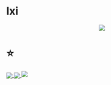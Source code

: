 # lxi

<p align="center">
  <a href="https://github.com/expIoits">
    <img src="https://discord.c99.nl/widget/theme-4/849604824047812629.png"/>
     </a>
</p>

# ⭐

<a href="https://github.com/expIoits">
  <img align="center" src="https://github-readme-stats.vercel.app/api/top-langs/?username=expIoits&layout=compact&theme=dark" />
  <a href="https://github.com/expIoits?tab=repositories">
<img align="center" src="https://github-readme-stats.vercel.app/api/?username=quizbooks&title_color=4F8CC9&text_color=9f9f9f&show_icons=true&bg_color=00000000&hide_border=true&icon_color=4F8CC9&hide_title=true&count_private=true&include_all_commits=true" />
  <a href="https://github.com/expIoits?tab=repositories">
<img src="https://github-profile-trophy.vercel.app/api/pin/?username=expIoits&margin-w=25&margin-h=25&column=7&theme=darkhub" />
